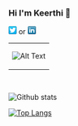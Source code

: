 
 
### Hi I'm Keerthi 👋

<table border="0" style="width:825px;border:0px;>
 
<td>
 
<br/>
<!-- Please don't remove this: Grab your social icons from https://github.com/carlsednaoui/gitsocial -->

 🎖 Completed 4 tech internships at PayPal , Sbricks, VSoft and National Aerospace Laboratorier   
 🔭 Currently working in PayPal Credit Team as a SE intern. </br> 
 🌱 Interests Web Development and Data Science </br> 
 ⚡ Fun fact: I can speak 5 languages </br> 
 💭 Let's get to know each other </br> 
  Love to connect with you on  [![alt text][1.1]][1]  or   [![alt text][2.1]][2]      

[1.1]: https://github.com/KeerthiAkella3/KeerthiAkella3/blob/master/twitter-16x16.png (twitter icon without padding)
[2.1]: https://github.com/KeerthiAkella3/KeerthiAkella3/blob/master/linkedIn.png (LinkedIn icon without padding)

[1]: http://www.twitter.com/KeerthyAkella
[2]: https://www.linkedin.com/in/keerthi-akella-02545a169

</td>
<td>
 
 ![Alt Text](https://github.com/KeerthiAkella3/KeerthiAkella3/blob/master/89331370dfa611b339c113d9ae5c6647.gif)

</td>

</table>
<br/>
<!-- Please don't remove this: Grab your social icons from https://github.com/carlsednaoui/gitsocial -->

![Github stats](https://github-readme-stats.vercel.app/api?username=KeerthiAkella3)
<br/>

[![Top Langs](https://github-readme-stats.vercel.app/api/top-langs/?username=KeerthiAkella3&layout=compact)](https://github.com/KeerthiAkella3/github-readme-stats)

